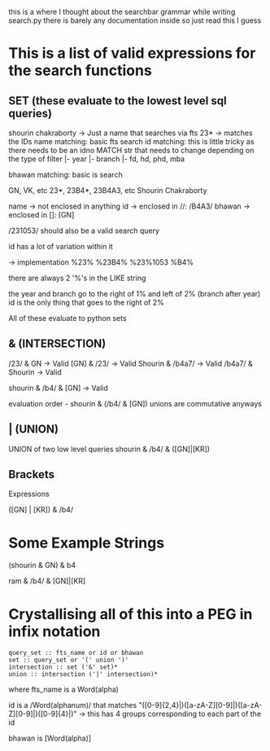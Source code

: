 this is a where I thought about the searchbar grammar while writing search.py
there is barely any documentation inside so just read this I guess

# This is a list of valid expressions for the search functions

## SET (these evaluate to the lowest level sql queries)

shourin chakraborty -> Just a name that searches via fts
23* -> matches the IDs
name matching: basic fts search
id matching: this is little tricky as there needs to be an idno MATCH str that needs to change depending on the type of filter
|- year
|- branch
|- fd, hd, phd, mba

bhawan matching: basic is search

GN, VK, etc
23*, 23B4*, 23B4A3, etc
Shourin Chakraborty

name -> not enclosed in anything
id -> enclosed in //: /B4A3/
bhawan -> enclosed in []: [GN]

/231053/ should also be a valid search query

id has a lot of variation within it

-> implementation
%23%
%23B4%
%23%1053
%B4%

there are always 2 '%'s in the LIKE string

the year and branch go to the right of 1% and left of 2% (branch after year)
id is the only thing that goes to the right of 2%

All of these evaluate to python sets

## & (INTERSECTION)

/23/ & GN -> Valid
[GN] & /23/ -> Valid
Shourin & /b4a7/ -> Valid
/b4a7/ & Shourin -> Valid

shourin & /b4/ & [GN] -> Valid

evaluation order - shourin & (/b4/ & [GN])
unions are commutative anyways

## | (UNION)

UNION of two low level queries
shourin & /b4/ & ([GN]|[KR])

## Brackets

Expressions

([GN] | [KR]) & /b4/

# Some Example Strings

(shourin & GN) & b4

ram & /b4/ & [GN]|[KR]


# Crystallising all of this into a PEG in infix notation

```
query_set :: fts_name or id or bhawan
set :: query_set or '(' union ')'
intersection :: set ('&' set)*
union :: intersection ('|' intersection)*
```
where fts_name is a Word(alpha)

id is a /Word(alphanum)/ that matches "([0-9]{2,4}|)([a-zA-Z][0-9]|)([a-zA-Z][0-9]|)([0-9]{4}|)" -> this has 4 groups corresponding to each part of the id

bhawan is [Word(alpha)]
